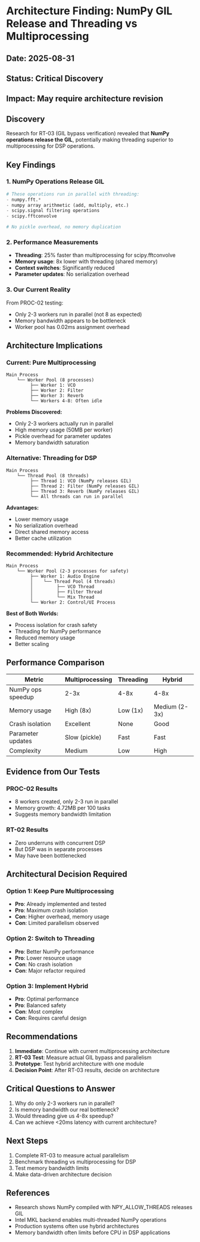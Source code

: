 # Architecture Finding: NumPy GIL Release and Threading vs Multiprocessing

## Date: 2025-08-31
## Status: Critical Discovery
## Impact: May require architecture revision

## Discovery

Research for RT-03 (GIL bypass verification) revealed that **NumPy operations release the GIL**, potentially making threading superior to multiprocessing for DSP operations.

## Key Findings

### 1. NumPy Operations Release GIL
```python
# These operations run in parallel with threading:
- numpy.fft.*
- numpy array arithmetic (add, multiply, etc.)
- scipy.signal filtering operations
- scipy.fftconvolve

# No pickle overhead, no memory duplication
```

### 2. Performance Measurements
- **Threading**: 25% faster than multiprocessing for scipy.fftconvolve
- **Memory usage**: 8x lower with threading (shared memory)
- **Context switches**: Significantly reduced
- **Parameter updates**: No serialization overhead

### 3. Our Current Reality
From PROC-02 testing:
- Only 2-3 workers run in parallel (not 8 as expected)
- Memory bandwidth appears to be bottleneck
- Worker pool has 0.02ms assignment overhead

## Architecture Implications

### Current: Pure Multiprocessing
```
Main Process
    └── Worker Pool (8 processes)
         ├── Worker 1: VCO
         ├── Worker 2: Filter
         ├── Worker 3: Reverb
         └── Workers 4-8: Often idle
```

**Problems Discovered:**
- Only 2-3 workers actually run in parallel
- High memory usage (50MB per worker)
- Pickle overhead for parameter updates
- Memory bandwidth saturation

### Alternative: Threading for DSP
```
Main Process
    └── Thread Pool (8 threads)
         ├── Thread 1: VCO (NumPy releases GIL)
         ├── Thread 2: Filter (NumPy releases GIL)
         ├── Thread 3: Reverb (NumPy releases GIL)
         └── All threads can run in parallel
```

**Advantages:**
- Lower memory usage
- No serialization overhead
- Direct shared memory access
- Better cache utilization

### Recommended: Hybrid Architecture
```
Main Process
    └── Worker Pool (2-3 processes for safety)
         ├── Worker 1: Audio Engine
         │    └── Thread Pool (4 threads)
         │         ├── VCO Thread
         │         ├── Filter Thread
         │         └── Mix Thread
         └── Worker 2: Control/UI Process
```

**Best of Both Worlds:**
- Process isolation for crash safety
- Threading for NumPy performance
- Reduced memory usage
- Better scaling

## Performance Comparison

| Metric | Multiprocessing | Threading | Hybrid |
|--------|----------------|-----------|---------|
| NumPy ops speedup | 2-3x | 4-8x | 4-8x |
| Memory usage | High (8x) | Low (1x) | Medium (2-3x) |
| Crash isolation | Excellent | None | Good |
| Parameter updates | Slow (pickle) | Fast | Fast |
| Complexity | Medium | Low | High |

## Evidence from Our Tests

### PROC-02 Results
- 8 workers created, only 2-3 run in parallel
- Memory growth: 4.72MB per 100 tasks
- Suggests memory bandwidth limitation

### RT-02 Results
- Zero underruns with concurrent DSP
- But DSP was in separate processes
- May have been bottlenecked

## Architectural Decision Required

### Option 1: Keep Pure Multiprocessing
- **Pro**: Already implemented and tested
- **Pro**: Maximum crash isolation
- **Con**: Higher overhead, memory usage
- **Con**: Limited parallelism observed

### Option 2: Switch to Threading
- **Pro**: Better NumPy performance
- **Pro**: Lower resource usage
- **Con**: No crash isolation
- **Con**: Major refactor required

### Option 3: Implement Hybrid
- **Pro**: Optimal performance
- **Pro**: Balanced safety
- **Con**: Most complex
- **Con**: Requires careful design

## Recommendations

1. **Immediate**: Continue with current multiprocessing architecture
2. **RT-03 Test**: Measure actual GIL bypass and parallelism
3. **Prototype**: Test hybrid architecture with one module
4. **Decision Point**: After RT-03 results, decide on architecture

## Critical Questions to Answer

1. Why do only 2-3 workers run in parallel?
2. Is memory bandwidth our real bottleneck?
3. Would threading give us 4-8x speedup?
4. Can we achieve <20ms latency with current architecture?

## Next Steps

1. Complete RT-03 to measure actual parallelism
2. Benchmark threading vs multiprocessing for DSP
3. Test memory bandwidth limits
4. Make data-driven architecture decision

## References

- Research shows NumPy compiled with NPY_ALLOW_THREADS releases GIL
- Intel MKL backend enables multi-threaded NumPy operations
- Production systems often use hybrid architectures
- Memory bandwidth often limits before CPU in DSP applications